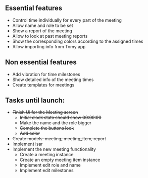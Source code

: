 ## Essential features

- Control time individually for every part of the meeting
- Allow name and role to be set
- Show a report of the meeting
- Allow to look at past meeting reports
- Show the corresponding colors according to the assigned times
- Allow importing info from Tomy app

## Non essential features

- Add vibration for time milestones
- Show detailed info of the meeting times
- Create templates for meetings


## Tasks until launch:

- ~~Finish UI for the Meeting screen~~
    - ~~Initial clock state should show 00:00:00~~
    - ~~Make the name and the role bigger~~
    - ~~Complete the buttons look~~
    - ~~Add color~~
- ~~Create models: meeting, meeting_item, report~~
- Implement isar
- Implement the new meeting functionality
    - Create a meeting instance
    - Create an empty meeting item instance
    - Implement edit role and name
    - Implement edit milestones
